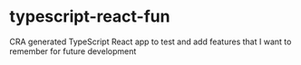# typescript-react-fun
CRA generated TypeScript React app to test and add features that I want to remember for future development
